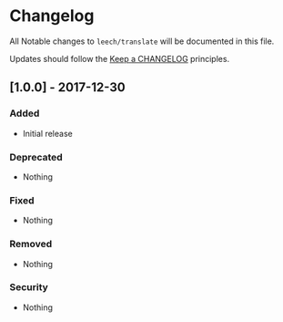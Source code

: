 # Changelog #

All Notable changes to `leech/translate` will be documented in this file.

Updates should follow the [Keep a CHANGELOG](http://keepachangelog.com/) principles.

## [1.0.0] - 2017-12-30 ##

### Added ###
- Initial release

### Deprecated ###
- Nothing

### Fixed ###
- Nothing

### Removed ###
- Nothing

### Security ###
- Nothing
